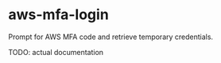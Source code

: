 # aws-mfa-login

Prompt for AWS MFA code and retrieve temporary credentials.

TODO: actual documentation
